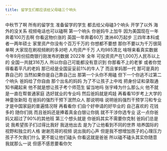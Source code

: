 ```yaml
---
title: 留学生们都应该给父母磕三个响头
---
```

中秋节了啊
所有的留学生
准备留学的学生
都去给父母磕3个响头
开学了以外
海外的没关系
视频电话也可以磕啊
第一个响头
你爸妈牛上加牛
因为美国现在一年奔着100万去啊
你看这物价涨的
英国一年奔着60万
澳洲40万起步
三四年本科或者一两年硕士
家里资产你没有个百万千万的
你想都不要想
那你不要以为千万很简单啊
大家现在刷视频刷的多对吧
人均资产千万
人均985清北
啥呀来看真实数据
今年9月份招商银行刚发布的数据
2022年 全年
可投资资产在1,000万人民币以上的
全国一共就316万人
所以你自己可能都没有意识到
你那看不上的老爹
或者你觉得看着平凡的老妈
那已经是全国妥妥前1%的牛人了
而且爹妈那一代
那可是真的靠自己的
当然如果你是自己靠自己出
那第一个头你不用磕
但下一个你逃不过第二个响头
爸妈给了你自由
那个出名的妈妈
为了不让孩子上中戏
把身份证和录取通知书藏起来
他不就是想让孩子考个师范生
留当地吗
张宇峰为什么那么火
他不就是一直在帮普通家庭
选好就业的专业吗
然后爸妈就是鸡娃
再看看10岁考上大学的神童张新阳
在爸妈的强烈干预下泯然众人
那说明啥
说明爸妈强烈干预学习和专业
才是中国家庭的普遍情况呀
再看看你
们自个好申请的好毕业的
自己喜欢的
花钱多的
随你们挑
而且爸妈还是捧着真金白银让你挑
就不干涉你选专业
这一点你爸妈又超过了90%的其他班
第三个想头就是
你爸妈其实不需要你克制
爸妈们总是说
我希望孩子们过得比我好
我送他出去
是为了让他看到不同的世界
培养国际的视野和独立的人格
谢谢亮哥的视频
说出我的心声
但是我不想增加孩子的心理压力
孩子不欠我们什么
更不能让他们磕头
你看这就是爸爸
所以磕不磕头其实你随意
我就那么一说
但感不感恩要看你欠
